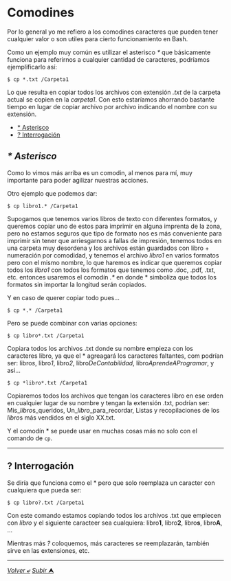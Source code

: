 # Comodines

Por lo general yo me refiero a los comodines caracteres que pueden tener cualquier valor o son utiles para cierto funcionamiento en Bash.

Como un ejemplo muy común es utilizar el asterisco *\** que básicamente funciona para referirnos a cualquier cantidad de caracteres, podríamos ejemplificarlo así:

    $ cp *.txt /Carpeta1

Lo que resulta en copiar todos los archivos con extensión *.txt* de la carpeta actual se copien en la *carpeta1*. Con esto estaríamos ahorrando bastante tiempo en lugar de copiar archivo por archivo indicando el nombre con su extensión.

* [\* Asterisco](#asterisco)
* [? Interrogación](#interrogación)

## *\* Asterisco*

Como lo vimos más arriba es un comodin, al menos para mí, muy importante para poder agilizar nuestras acciones.

Otro ejemplo que podemos dar:

    $ cp libro1.* /Carpeta1

Supogamos que tenemos varios libros de texto con diferentes formatos, y queremos copiar uno de estos para imprimir en alguna imprenta de la zona, pero no estamos seguros que tipo de formato nos es más conveniente para imprimir sin tener que arriesgarnos a fallas de impresión, tenemos todos en una carpeta muy desordena y los archivos están guardados con libro + numeración por comodidad, y tenemos el archivo *libro1* en varios formatos pero con el mismo nombre, lo que haremos es indicar que queremos copiar todos los *libro1* con todos los formatos que tenemos como .doc, .pdf, .txt, etc. entonces usaremos el comodín *.\** en donde \* simboliza que todos los formatos sin importar la longitud serán copiados.

Y en caso de querer copiar todo pues...

    $ cp *.* /Carpeta1

Pero se puede combinar con varias opciones:

    $ cp libro*.txt /Carpeta1

Copiara todos los archivos .txt donde su nombre empieza con los caracteres libro, ya que el \* agreagará los caracteres faltantes, com podrían ser: libro*s*, libro*1*, libro*2*, libro*DeContabilidad*, libro*AprendeAProgramar*, y asi...

    $ cp *libro*.txt /Carpeta1

Copiaremos todos los archivos que tengan los caracteres libro en ese orden en cualquier lugar de su nombre y tengan la extensión .txt, podrían ser: Mis_*libro*s_queridos, Un_*libro*_para_recordar, Listas y recopilaciones de los *libro*s más vendidos en el siglo XX.txt.

Y el comodín \* se puede usar en muchas cosas más no solo con el comando de `cp`.

---
## ? Interrogación

Se diría que funciona como el \* pero que solo reemplaza un caracter con cualquiera que pueda ser:

    $ cp libro?.txt /Carpeta1

Con este comando estamos copiando todos los archivos .txt que empiecen con *libro* y el siguiente caracteer sea cualquiera: libro**1**, libro**2**, libro**s**, libro**A**, ...

Mientras más *?* coloquemos, más caracteres se reemplazarán, también sirve en las extensiones, etc.

---

[*Volver* **&ldca;**](/BASH/README.md) [*Subir* **&#11165;**](# "Ir al título")

